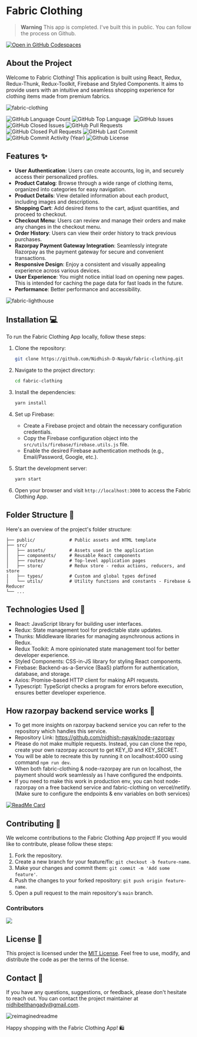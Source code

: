 # Fabric Clothing

> **Warning**
> This app is completed. I've built this in public. You can follow the process on Github.

[![Open in GitHub Codespaces](https://github.com/codespaces/badge.svg)](https://codespaces.new/Nidhish-D-Nayak/fabric-clothing/tree/main)


## About the Project

Welcome to Fabric Clothing! This application is built using React, Redux, Redux-Thunk, Redux-Toolkit, Firebase and Styled Components. It aims to provide users with an intuitive and seamless shopping experience for clothing items made from premium fabrics.

![fabric-clothing](https://github.com/nidhish-nayak/fabric-clothing/assets/76598208/0536f18b-8922-42d6-b0f6-1a8d02c732fa)

<p align="left">
  
  <img alt="GitHub Language Count" src="https://img.shields.io/github/languages/count/nidhish-nayak/fabric-clothing" />
  <img alt="GitHub Top Language" src="https://img.shields.io/github/languages/top/nidhish-nayak/fabric-clothing" />
  <img alt="" src="https://img.shields.io/github/repo-size/nidhish-nayak/fabric-clothing" />
  <img alt="GitHub Issues" src="https://img.shields.io/github/issues/nidhish-nayak/fabric-clothing" />
  <img alt="GitHub Closed Issues" src="https://img.shields.io/github/issues-closed/nidhish-nayak/fabric-clothing" />
  <img alt="GitHub Pull Requests" src="https://img.shields.io/github/issues-pr/nidhish-nayak/fabric-clothing" />
  <img alt="GitHub Closed Pull Requests" src="https://img.shields.io/github/issues-pr-closed/nidhish-nayak/fabric-clothing" />
  <img alt="GitHub Last Commit" src="https://img.shields.io/github/last-commit/nidhish-nayak/fabric-clothing" />
  <img alt="GitHub Commit Activity (Year)" src="https://img.shields.io/github/commit-activity/y/nidhish-nayak/fabric-clothing" />
  <img alt="Github License" src="https://img.shields.io/github/license/nidhish-nayak/fabric-clothing" />

</p>

## Features ✨

- **User Authentication**: Users can create accounts, log in, and securely access their personalized profiles.
- **Product Catalog**: Browse through a wide range of clothing items, organized into categories for easy navigation.
- **Product Details**: View detailed information about each product, including images and descriptions.
- **Shopping Cart**: Add desired items to the cart, adjust quantities, and proceed to checkout.
- **Checkout Menu**: Users can review and manage their orders and make any changes in the checkout menu.
- **Order History**: Users can view their order history to track previous purchases.
- **Razorpay Payment Gateway Integration**: Seamlessly integrate Razorpay as the payment gateway for secure and convenient transactions.
- **Responsive Design**: Enjoy a consistent and visually appealing experience across various devices.
- **User Experience**: You might notice initial load on opening new pages. This is intended for caching the page data for fast loads in the future.
- **Performance**: Better performance and accessibility.

![fabric-lighthouse](https://github.com/nidhish-nayak/fabric-clothing/assets/76598208/26718db1-1ef1-4bcc-865c-a1c39e643187)

## Installation 💻

To run the Fabric Clothing App locally, follow these steps:

1. Clone the repository:

   ```bash
   git clone https://github.com/Nidhish-D-Nayak/fabric-clothing.git
   ```

2. Navigate to the project directory:

   ```bash
   cd fabric-clothing
   ```

3. Install the dependencies:

   ```bash
   yarn install
   ```

4. Set up Firebase:

   - Create a Firebase project and obtain the necessary configuration credentials.
   - Copy the Firebase configuration object into the `src/utils/firebase/firebase.utils.js` file.
   - Enable the desired Firebase authentication methods (e.g., Email/Password, Google, etc.).

5. Start the development server:

   ```bash
   yarn start
   ```

6. Open your browser and visit `http://localhost:3000` to access the Fabric Clothing App.

## Folder Structure 📂

Here's an overview of the project's folder structure:

```
├── public/             # Public assets and HTML template
├── src/
│   ├── assets/         # Assets used in the application
│   ├── components/     # Reusable React components
│   ├── routes/         # Top-level application pages
│   ├── store/          # Redux store - redux actions, reducers, and store
|   ├── types/          # Custom and global types defined
│   └── utils/          # Utility functions and constants - Firebase & Reducer
└── ...
```

## Technologies Used 🔧

- React: JavaScript library for building user interfaces.
- Redux: State management tool for predictable state updates.
- Thunks: Middleware libraries for managing asynchronous actions in Redux.
- Redux Toolkit: A more opinionated state management tool for better developer experience.
- Styled Components: CSS-in-JS library for styling React components.
- Firebase: Backend-as-a-Service (BaaS) platform for authentication, database, and storage.
- Axios: Promise-based HTTP client for making API requests.
- Typescript: TypeScript checks a program for errors before execution, ensures better developer experience.

## How razorpay backend service works 🔌

- To get more insights on razorpay backend service you can refer to the repository which handles this service.
- Repository Link: https://github.com/nidhish-nayak/node-razorpay
- Please do not make multiple requests. Instead, you can clone the repo, create your own razorpay account to get KEY_ID and KEY_SECRET.
- You will be able to recreate this by running it on localhost:4000 using command `npm run dev`.
- When both fabric-clothing & node-razorpay are run on localhost, the payment should work seamlessly as I have configured the endpoints.
- If you need to make this work in production env, you can host node-razorpay on a free backend service and fabric-clothing on vercel/netlify. (Make sure to configure the endpoints & env variables on both services)

[![ReadMe Card](https://github-readme-stats.vercel.app/api/pin/?username=nidhish-nayak&repo=node-razorpay)](https://github.com/nidhish-nayak/node-razorpay)

## Contributing 🤝

We welcome contributions to the Fabric Clothing App project! If you would like to contribute, please follow these steps:

1. Fork the repository.
2. Create a new branch for your feature/fix: `git checkout -b feature-name`.
3. Make your changes and commit them: `git commit -m 'Add some feature'`.
4. Push the changes to your forked repository: `git push origin feature-name`.
5. Open a pull request to the main repository's `main` branch.

### Contributors

<a href="https://github.com/nidhish-nayak/fabric-clothing/graphs/contributors">
  <img src="https://contrib.rocks/image?repo=nidhish-nayak/fabric-clothing" />
</a>

## License 📝

This project is licensed under the [MIT License](LICENSE). Feel free to use, modify, and distribute the code as per the terms of the license.

## Contact 💬

If you have any questions, suggestions, or feedback, please don't hesitate to reach out. You can contact the project maintainer at [nidhibelthangady@gmail.com](mailto:nidhibelthangady@gmail.com).

<img src="https://myreadme.vercel.app/api/embed/nidhish-nayak?panels=userstatistics,toprepositories,toplanguages,commitgraph" alt="reimaginedreadme" />

Happy shopping with the Fabric Clothing App! 🛍️
